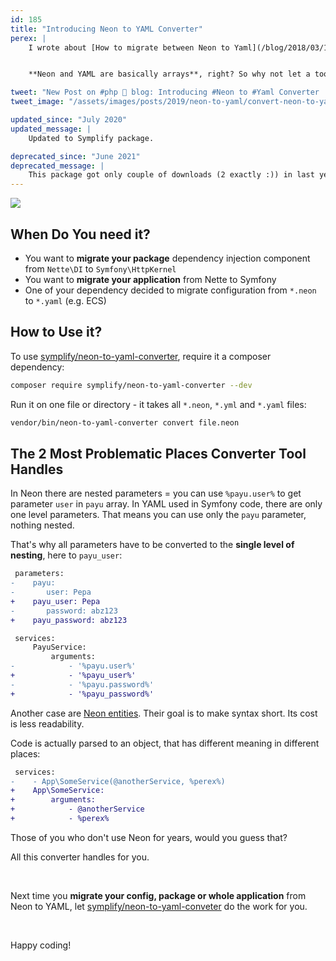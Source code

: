 ```yaml
---
id: 185
title: "Introducing Neon to YAML Converter"
perex: |
    I wrote about [How to migrate between Neon to Yaml](/blog/2018/03/12/neon-vs-yaml-and-how-to-migrate-between-them/) almost a year ago. Recently we needed to migrate many files with parameters, imports, and mainly services.


    **Neon and YAML are basically arrays**, right? So why not let a tool let do the dirty work?

tweet: "New Post on #php 🐘 blog: Introducing #Neon to #Yaml Converter   #symfony #nettefw"
tweet_image: "/assets/images/posts/2019/neon-to-yaml/convert-neon-to-yaml.gif"

updated_since: "July 2020"
updated_message: |
    Updated to Symplify package.

deprecated_since: "June 2021"
deprecated_message: |
    This package got only couple of downloads (2 exactly :)) in last years. That's why I decide to deprecate it. If you still need it, you can [find it here](https://github.com/deprecated-packages/neon-to-yaml-converter).
---
```


<img src="/assets/images/posts/2019/neon-to-yaml/convert-neon-to-yaml.gif" class="img-thumbnail">

## When Do You need it?

- You want to **migrate your package** dependency injection component from `Nette\DI` to `Symfony\HttpKernel`
- You want to **migrate your application** from Nette to Symfony
- One of your dependency decided to migrate configuration from `*.neon` to `*.yaml` (e.g. ECS)

## How to Use it?

To use [symplify/neon-to-yaml-converter](https://github.com/symplify/neon-to-yaml-converter), require it a composer dependency:

```bash
composer require symplify/neon-to-yaml-converter --dev
```

Run it on one file or directory - it takes all `*.neon`, `*.yml` and `*.yaml` files:

```bash
vendor/bin/neon-to-yaml-converter convert file.neon
```

## The 2 Most Problematic Places Converter Tool Handles

In Neon there are nested parameters = you can use `%payu.user%` to get parameter `user` in `payu` array. In YAML used in Symfony code, there are only one level parameters. That means you can use only the `payu` parameter, nothing nested.

That's why all parameters have to be converted to the **single level of nesting**, here to `payu_user`:

```diff
 parameters:
-    payu:
-       user: Pepa
+    payu_user: Pepa
-       password: abz123
+    payu_password: abz123

 services:
     PayuService:
         arguments:
-            - '%payu.user%'
+            - '%payu_user%'
-            - '%payu.password%'
+            - '%payu_password%'
```

Another case are [Neon entities](/blog/2018/03/12/neon-vs-yaml-and-how-to-migrate-between-them/#4-very-complex-syntax). Their goal is to make syntax short. Its cost is less readability.

Code is actually parsed to an object, that has different meaning in different places:

```diff
 services:
-    - App\SomeService(@anotherService, %perex%)
+    App\SomeService:
+        arguments:
+            - @anotherService
+            - %perex%
```

Those of you who don't use Neon for years, would you guess that?

All this converter handles for you.

<br>

Next time you **migrate your config, package or whole application** from Neon to YAML, let [symplify/neon-to-yaml-conveter](https://github.com/symplify/neon-to-yaml-converter) do the work for you.

<br>

Happy coding!
